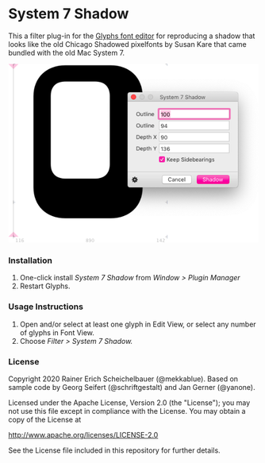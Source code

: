 # System 7 Shadow

This a filter plug-in for the [Glyphs font editor](http://glyphsapp.com/) for reproducing a shadow that looks like the old Chicago Shadowed pixelfonts by Susan Kare that came bundled with the old Mac System 7.

![System7Shadow](System7Shadow.png)

### Installation

1. One-click install *System 7 Shadow* from *Window > Plugin Manager*
2. Restart Glyphs.

### Usage Instructions

1. Open and/or select at least one glyph in Edit View, or select any number of glyphs in Font View.
2. Choose *Filter > System 7 Shadow.*

### License

Copyright 2020 Rainer Erich Scheichelbauer (@mekkablue).
Based on sample code by Georg Seifert (@schriftgestalt) and Jan Gerner (@yanone).

Licensed under the Apache License, Version 2.0 (the "License");
you may not use this file except in compliance with the License.
You may obtain a copy of the License at

http://www.apache.org/licenses/LICENSE-2.0

See the License file included in this repository for further details.
